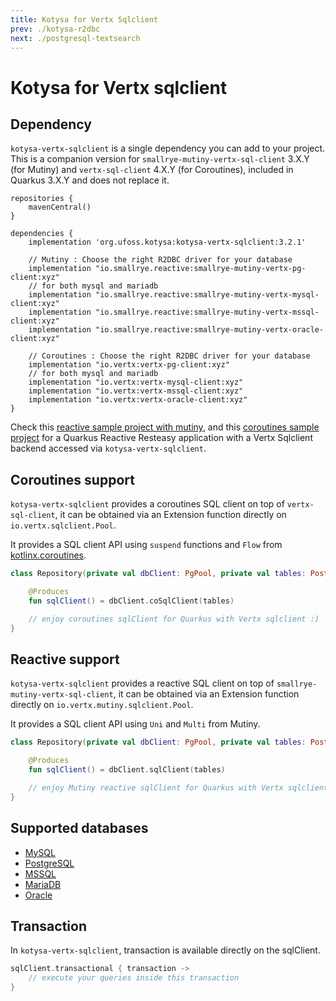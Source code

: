 ```yaml
---
title: Kotysa for Vertx Sqlclient
prev: ./kotysa-r2dbc
next: ./postgresql-textsearch
---
```


# Kotysa for Vertx sqlclient

## Dependency

`kotysa-vertx-sqlclient` is a single dependency you can add to your project. \
This is a companion version for `smallrye-mutiny-vertx-sql-client` 3.X.Y (for Mutiny) and `vertx-sql-client` 4.X.Y (for
Coroutines), included in Quarkus 3.X.Y and does not replace it.

```groovy{6}
repositories {
    mavenCentral()
}

dependencies {
    implementation 'org.ufoss.kotysa:kotysa-vertx-sqlclient:3.2.1'

    // Mutiny : Choose the right R2DBC driver for your database
    implementation "io.smallrye.reactive:smallrye-mutiny-vertx-pg-client:xyz"
    // for both mysql and mariadb
    implementation "io.smallrye.reactive:smallrye-mutiny-vertx-mysql-client:xyz"
    implementation "io.smallrye.reactive:smallrye-mutiny-vertx-mssql-client:xyz"
    implementation "io.smallrye.reactive:smallrye-mutiny-vertx-oracle-client:xyz"

    // Coroutines : Choose the right R2DBC driver for your database
    implementation "io.vertx:vertx-pg-client:xyz"
    // for both mysql and mariadb
    implementation "io.vertx:vertx-mysql-client:xyz"
    implementation "io.vertx:vertx-mssql-client:xyz"
    implementation "io.vertx:vertx-oracle-client:xyz"
}
```

Check this [reactive sample project with mutiny](https://github.com/ufoss-org/kotysa/tree/master/samples/kotysa-quarkus-vertx-sqlclient-mutiny),
and this [coroutines sample project](https://github.com/ufoss-org/kotysa/tree/master/samples/kotysa-quarkus-vertx-sqlclient-coroutines)
for a Quarkus Reactive Resteasy application with a Vertx Sqlclient backend accessed via `kotysa-vertx-sqlclient`.

## Coroutines support

`kotysa-vertx-sqlclient` provides a coroutines SQL client on top of `vertx-sql-client`,
it can be obtained via an Extension function directly on ```io.vertx.sqlclient.Pool```.

It provides a SQL client API using ```suspend``` functions and ```Flow``` from
[kotlinx.coroutines](https://github.com/Kotlin/kotlinx.coroutines).

```kotlin
class Repository(private val dbClient: PgPool, private val tables: PostgresqlTables) {

    @Produces
    fun sqlClient() = dbClient.coSqlClient(tables)

	// enjoy coroutines sqlClient for Quarkus with Vertx sqlclient :)
}
```

## Reactive support

`kotysa-vertx-sqlclient` provides a reactive SQL client on top of `smallrye-mutiny-vertx-sql-client`, 
it can be obtained via an Extension function directly on ```io.vertx.mutiny.sqlclient.Pool```.

It provides a SQL client API using ```Uni``` and ```Multi``` from Mutiny.

```kotlin
class Repository(private val dbClient: PgPool, private val tables: PostgresqlTables) {

    @Produces
    fun sqlClient() = dbClient.sqlClient(tables)

	// enjoy Mutiny reactive sqlClient for Quarkus with Vertx sqlclient :)
}
```

## Supported databases

* [MySQL](table-mapping.html#mysql)
* [PostgreSQL](table-mapping.html#postgresql)
* [MSSQL](table-mapping.html#mssql)
* [MariaDB](table-mapping.html#mariadb)
* [Oracle](table-mapping.html#oracle)

## Transaction

In `kotysa-vertx-sqlclient`, transaction is available directly on the sqlClient.

```kotlin
sqlClient.transactional { transaction ->
    // execute your queries inside this transaction
}
```
